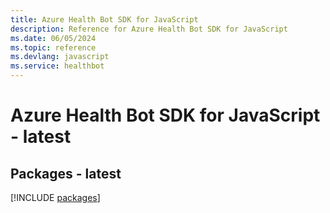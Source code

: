 ```yaml
---
title: Azure Health Bot SDK for JavaScript
description: Reference for Azure Health Bot SDK for JavaScript
ms.date: 06/05/2024
ms.topic: reference
ms.devlang: javascript
ms.service: healthbot
---
```

# Azure Health Bot SDK for JavaScript - latest
## Packages - latest
[!INCLUDE [packages](health-bot-index.md)]